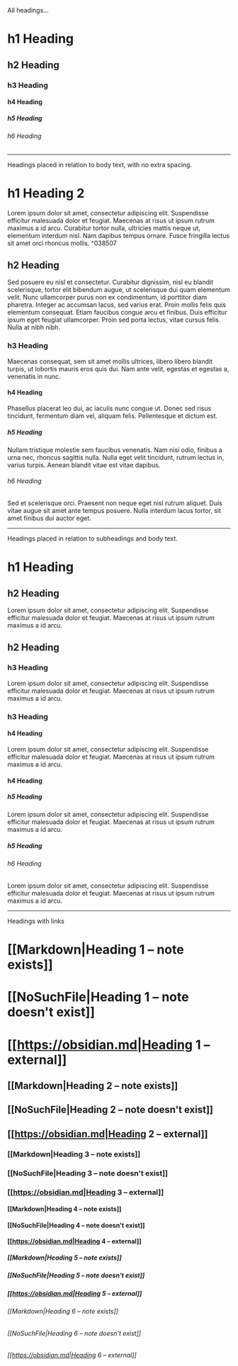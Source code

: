 All headings...
# h1 Heading
## h2 Heading
### h3 Heading
#### h4 Heading
##### h5 Heading
###### h6 Heading

- - -
Headings placed in relation to body text, with no extra spacing.
# h1 Heading 2
Lorem ipsum dolor sit amet, consectetur adipiscing elit. Suspendisse efficitur malesuada dolor et feugiat. Maecenas at risus ut ipsum rutrum maximus a id arcu. Curabitur tortor nulla, ultricies mattis neque ut, elementum interdum nisl. Nam dapibus tempus ornare. Fusce fringilla lectus sit amet orci rhoncus mollis. ^038507
## h2 Heading
Sed posuere eu nisl et consectetur. Curabitur dignissim, nisl eu blandit scelerisque, tortor elit bibendum augue, ut scelerisque dui quam elementum velit. Nunc ullamcorper purus non ex condimentum, id porttitor diam pharetra. Integer ac accumsan lacus, sed varius erat. Proin mollis felis quis elementum consequat. Etiam faucibus congue arcu et finibus. Duis efficitur ipsum eget feugiat ullamcorper. Proin sed porta lectus, vitae cursus felis. Nulla at nibh nibh.
### h3 Heading
Maecenas consequat, sem sit amet mollis ultrices, libero libero blandit turpis, ut lobortis mauris eros quis dui. Nam ante velit, egestas et egestas a, venenatis in nunc.
#### h4 Heading
Phasellus placerat leo dui, ac iaculis nunc congue ut. Donec sed risus tincidunt, fermentum diam vel, aliquam felis. Pellentesque et dictum est.
##### h5 Heading
Nullam tristique molestie sem faucibus venenatis. Nam nisi odio, finibus a urna nec, rhoncus sagittis nulla. Nulla eget velit tincidunt, rutrum lectus in, varius turpis. Aenean blandit vitae est vitae dapibus.
###### h6 Heading
Sed et scelerisque orci. Praesent non neque eget nisl rutrum aliquet. Duis vitae augue sit amet ante tempus posuere. Nulla interdum lacus tortor, sit amet finibus dui auctor eget.

- - -
Headings placed in relation to subheadings and body text.
# h1 Heading
## h2 Heading
Lorem ipsum dolor sit amet, consectetur adipiscing elit. Suspendisse efficitur malesuada dolor et feugiat. Maecenas at risus ut ipsum rutrum maximus a id arcu.
## h2 Heading
### h3 Heading
Lorem ipsum dolor sit amet, consectetur adipiscing elit. Suspendisse efficitur malesuada dolor et feugiat. Maecenas at risus ut ipsum rutrum maximus a id arcu.
### h3 Heading
#### h4 Heading
Lorem ipsum dolor sit amet, consectetur adipiscing elit. Suspendisse efficitur malesuada dolor et feugiat. Maecenas at risus ut ipsum rutrum maximus a id arcu.
#### h4 Heading
##### h5 Heading
Lorem ipsum dolor sit amet, consectetur adipiscing elit. Suspendisse efficitur malesuada dolor et feugiat. Maecenas at risus ut ipsum rutrum maximus a id arcu.
##### h5 Heading
###### h6 Heading
Lorem ipsum dolor sit amet, consectetur adipiscing elit. Suspendisse efficitur malesuada dolor et feugiat. Maecenas at risus ut ipsum rutrum maximus a id arcu.

- - -
Headings with links
# [[Markdown|Heading 1 – note exists]]
# [[NoSuchFile|Heading 1 – note doesn't exist]]
# [[https://obsidian.md|Heading 1 – external]]
## [[Markdown|Heading 2 – note exists]]
## [[NoSuchFile|Heading 2 – note doesn't exist]]
## [[https://obsidian.md|Heading 2 – external]]
### [[Markdown|Heading 3 – note exists]]
### [[NoSuchFile|Heading 3 – note doesn't exist]]
### [[https://obsidian.md|Heading 3 – external]]
#### [[Markdown|Heading 4 – note exists]]
#### [[NoSuchFile|Heading 4 – note doesn't exist]]
#### [[https://obsidian.md|Heading 4 – external]]
##### [[Markdown|Heading 5 – note exists]]
##### [[NoSuchFile|Heading 5 – note doesn't exist]]
##### [[https://obsidian.md|Heading 5 – external]]
###### [[Markdown|Heading 6 – note exists]]
###### [[NoSuchFile|Heading 6 – note doesn't exist]]
###### [[https://obsidian.md|Heading 6 – external]]

